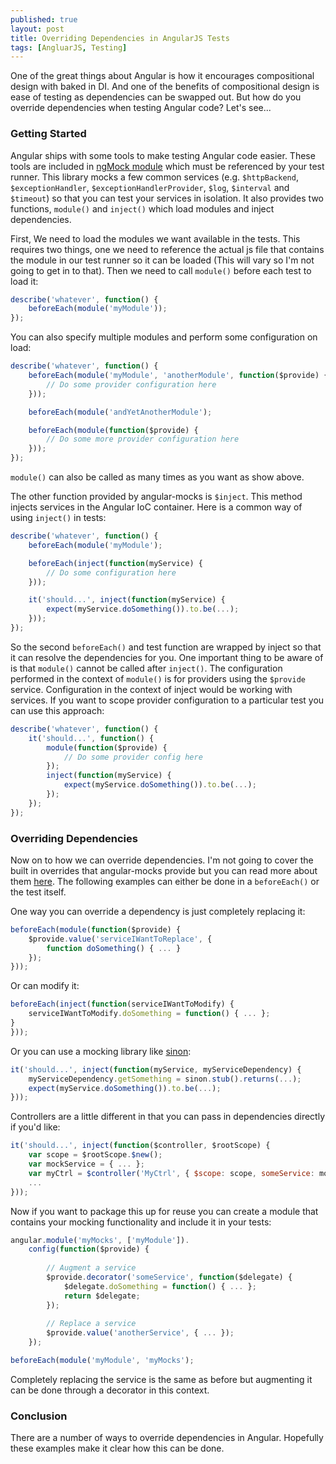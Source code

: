 ```yaml
---
published: true
layout: post
title: Overriding Dependencies in AngularJS Tests
tags: [AngluarJS, Testing]
---
```


One of the great things about Angular is how it encourages compositional design with baked in DI. And one of the benefits of compositional design is ease of testing as dependencies can be swapped out. But how do you override dependencies when testing Angular code? Let's see...

### Getting Started ###

Angular ships with some tools to make testing Angular code easier. These tools are included in [ngMock module](http://docs.angularjs.org/api/ngMock) which must be referenced by your test runner. This library mocks a few common services (e.g. `$httpBackend`, `$exceptionHandler`, `$exceptionHandlerProvider`, `$log`, `$interval` and `$timeout`) so that you can test your services in isolation. It also provides two functions, `module()` and `inject()` which load modules and inject dependencies.

First, We need to load the modules we want available in the tests. This requires two things, one we need to reference the actual js file that contains the module in our test runner so it can be loaded (This will vary so I'm not going to get in to that). Then we need to call `module()` before each test to load it:

```js
describe('whatever', function() {
    beforeEach(module('myModule'));
});
```

You can also specify multiple modules and perform some configuration on load:

```js
describe('whatever', function() {
    beforeEach(module('myModule', 'anotherModule', function($provide) {
        // Do some provider configuration here
    }));

    beforeEach(module('andYetAnotherModule');

    beforeEach(module(function($provide) {
        // Do some more provider configuration here
    }));
});
```

`module()` can also be called as many times as you want as show above.

The other function provided by angular-mocks is `$inject`. This method injects services in the Angular IoC container. Here is a common way of using `inject()` in tests:

```js
describe('whatever', function() {
    beforeEach(module('myModule');

    beforeEach(inject(function(myService) {
        // Do some configuration here
    }));

    it('should...', inject(function(myService) {
        expect(myService.doSomething()).to.be(...);
    }));
});
```

So the second `beforeEach()` and test function are wrapped by inject so that it can resolve the dependencies for you. One important thing to be aware of is that `module()` cannot be called after `inject()`. The configuration performed in the context of `module()` is for providers using the `$provide` service. Configuration in the context of inject would be working with services. If you want to scope provider configuration to a particular test you can use this approach:

```js
describe('whatever', function() {
    it('should...', function() {
        module(function($provide) {
            // Do some provider config here
        });
        inject(function(myService) {
            expect(myService.doSomething()).to.be(...);
        });
    });
});
``` 

### Overriding Dependencies ###

Now on to how we can override dependencies. I'm not going to cover the built in overrides that angular-mocks provide but you can read more about them [here](http://docs.angularjs.org/api/ngMock). The following examples can either be done in a `beforeEach()` or the test itself.

One way you can override a dependency is just completely replacing it:

```js
beforeEach(module(function($provide) {
    $provide.value('serviceIWantToReplace', { 
        function doSomething() { ... }
    });
}));
```

Or can modify it:

```js
beforeEach(inject(function(serviceIWantToModify) {
    serviceIWantToModify.doSomething = function() { ... };
}
}));
```

Or you can use a mocking library like [sinon](http://sinonjs.org/):

```js
it('should...', inject(function(myService, myServiceDependency) {
    myServiceDependency.getSomething = sinon.stub().returns(...);
    expect(myService.doSomething()).to.be(...);
}));
```

Controllers are a little different in that you can pass in dependencies directly if you'd like:

```js
it('should...', inject(function($controller, $rootScope) {
    var scope = $rootScope.$new();
    var mockService = { ... };
    var myCtrl = $controller('MyCtrl', { $scope: scope, someService: mockService });
    ...
}));
```

Now if you want to package this up for reuse you can create a module that contains your mocking functionality and include it in your tests:

```js
angular.module('myMocks', ['myModule']).
    config(function($provide) {
        
        // Augment a service
        $provide.decorator('someService', function($delegate) { 
            $delegate.doSomething = function() { ... };
            return $delegate;
        });
        
        // Replace a service
        $provide.value('anotherService', { ... });
    });

beforeEach(module('myModule', 'myMocks');
```

Completely replacing the service is the same as before but augmenting it can be done through a decorator in this context.

### Conclusion ###

There are a number of ways to override dependencies in Angular. Hopefully these examples make it clear how this can be done.